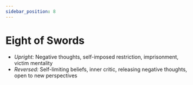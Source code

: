 ```yaml
---
sidebar_position: 8
---
```


# Eight of Swords

- *Upright:* Negative thoughts, self-imposed restriction, imprisonment, victim mentality
- *Reversed:* Self-limiting beliefs, inner critic, releasing negative thoughts, open to new perspectives